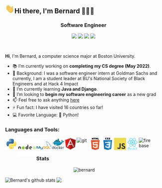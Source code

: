 <!-- ### Hi there 👋 -->

<!--
**bmulaw/bmulaw** is a ✨ _special_ ✨ repository because its `README.md` (this file) appears on your GitHub profile.

Here are some ideas to get you started:

- 🔭 I’m currently working on ...
- 🌱 I’m currently learning ...
- 👯 I’m looking to collaborate on ...
- 🤔 I’m looking for help with ...
- 💬 Ask me about ...
- 📫 How to reach me: ...
- 😄 Pronouns: ...
- ⚡ Fun fact: ...
-->


# <h2> <img src="https://raw.githubusercontent.com/ABSphreak/ABSphreak/master/gifs/Hi.gif" width="30px">Hi there, I'm Bernard 🧑🏾‍💻</h2>
<h3 align="center"> Software Engineer</h3>
<div align="center">

[<img height="30" src="https://img.shields.io/badge/twitter-%231DA1F2.svg?&style=for-the-badge&logo=twitter&logoColor=white" />](https://twitter.com/makethevotes)
[<img height="30" src="https://img.shields.io/badge/linkedin-%230077B5.svg?&style=for-the-badge&logo=linkedin&logoColor=white" />](https://www.linkedin.com/in/bmulaw)
[<img height="30" src = "https://img.shields.io/badge/instagram-%23E4405F.svg?&style=for-the-badge&logo=instagram&logoColor=white" />](https://www.instagram.com/bernard.tech/)
[<img height="30" src="https://img.shields.io/badge/gmail-D14836?&style=for-the-badge&logo=gmail&logoColor=white" />](mailto:bmulaw@bu.edu)
<br/>
 </div>
 <br/>


**Hi**, I'm Bernard, a computer science major at Boston University.

- 📚 I’m currently working on **completing my CS degree (May 2022)**. 
- 💬 Background: I was a software engineer intern at Goldman Sachs and currently, I am a student leader at BU's National Society of Black Engineers and at Hack 4 Impact
- 🌱 I’m currently learning **Java and Django**.
- 👀 I’m looking to **begin my software engineering career** as a new grad
- 📫 Feel free to ask anything [here](mailto:bmulaw@bu.edu)
- ⚡ Fun fact: I have visited 16 countries so far!
- 💻 Favorite Language: 🐍 Python!
<h3 align="left">Languages and Tools:</h3>

<a href="https://www.python.org" target="_blank"> <img align="left" src="https://raw.githubusercontent.com/devicons/devicon/master/icons/python/python-original.svg" alt="python" width="40" height="40"/> </a>

<a href="https://nodejs.org" target="_blank"> <img align="left" src="https://raw.githubusercontent.com/devicons/devicon/master/icons/nodejs/nodejs-original-wordmark.svg" alt="nodejs" width="60" height="60"/> </a>

 <a href="https://www.mysql.com/" target="_blank"> <img align="left" src="https://raw.githubusercontent.com/devicons/devicon/master/icons/mysql/mysql-original-wordmark.svg" alt="mysql" width="50" height="50"/> </a>

<a href="https://www.docker.com/" target="_blank"> <img align="left" src="https://raw.githubusercontent.com/devicons/devicon/master/icons/docker/docker-original-wordmark.svg" alt="docker" width="40" height="40"/></a>

<a href="https://www.angular.io/" target="_blank"> <img align="left" src="https://raw.githubusercontent.com/devicons/devicon/master/icons/angularjs/angularjs-original.svg" alt="angular" width="40" height="40"/> </a>

<a href="https://git-scm.com/" target="_blank"> <img align="left" src="https://www.vectorlogo.zone/logos/git-scm/git-scm-icon.svg" alt="git" width="40" height="40"/> </a>

<a href="https://www.w3.org/html/" target="_blank"> <img align="left" src = "https://raw.githubusercontent.com/devicons/devicon/master/icons/html5/html5-original-wordmark.svg" alt="html" width="40" height="40"/> </a>

<a href="https://www.w3schools.com/css/" target="_blank"> <img align="left" align="left" src="https://raw.githubusercontent.com/devicons/devicon/master/icons/css3/css3-original-wordmark.svg" alt="css3" width="40" height="40"/></a>

<a href="https://developer.mozilla.org/en-US/docs/Web/JavaScript" target="_blank"> <img align="left" src="https://raw.githubusercontent.com/devicons/devicon/master/icons/javascript/javascript-original.svg" alt="javascript" width="40" height="40"/> </a>

<a href="https://reactjs.org/" target="_blank"> <img align="left" src="https://raw.githubusercontent.com/devicons/devicon/master/icons/react/react-original-wordmark.svg" alt="react" width="40" height="40"/> </a>

<a href="https://firebase.google.com/" target="_blank"> <img align="left" src="https://www.vectorlogo.zone/logos/firebase/firebase-icon.svg" alt="firebase" width="40" height="40"/></a>


<br/>
<br/>

### Stats
      
<p align="center">&nbsp;<img align="center" src="http://github-readme-streak-stats.herokuapp.com/?user=bmulaw&theme=synthwave&hide_border=true)](https://git.io/streak-stats" alt="bernard" /></p>
  <img align="center"  src="https://github-readme-stats.vercel.app/api?username=bmulaw&show_icons=true&include_all_commits=true&theme=material-palenight" alt="Bernard's github stats" />
  <img align="center" src="https://github-readme-stats.vercel.app/api/top-langs/?username=bmulaw&layout=compact&theme=material-palenight" />



